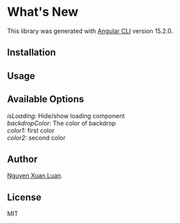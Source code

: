 # What's New

This library was generated with [Angular CLI](https://github.com/angular/angular-cli) version 15.2.0.

## Installation



## Usage



## Available Options

 *isLoading:* Hide/show loading component\
 *backdropColor:* The color of backdrop\
 *color1:* first color\
 *color2:* second color

## Author

 [Nguyen Xuan Luan](https://github.com/XuanLuanDev).

## License

MIT
